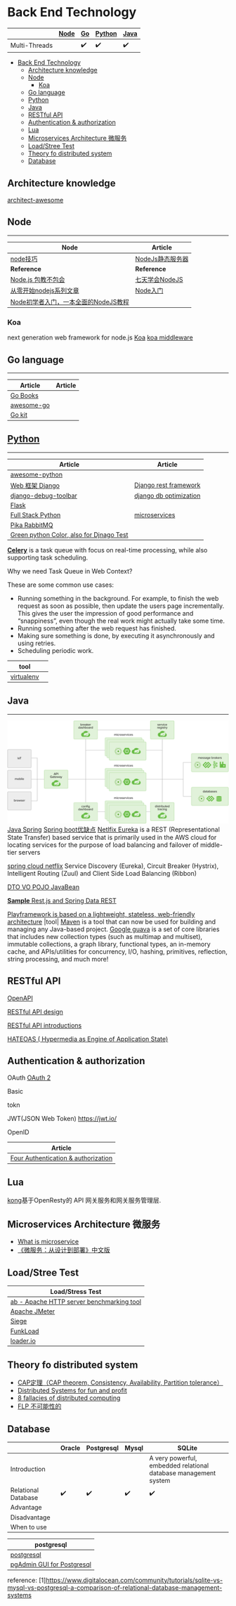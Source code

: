 # Back End Technology


| | [Node](#node) | [Go](#go) | [Python](#python)| [Java](#java) 
----|----|----|----|----|
|Multi-Threads||:heavy_check_mark:|:heavy_check_mark:|:heavy_check_mark:|:heavy_check_mark:|

- [Back End Technology](#back-end-technology)
    - [Architecture knowledge](#architecture-knowledge)
    - [Node](#node)
        - [Koa](#koa)
    - [Go language](#go-language)
    - [Python](#pythonhttps---wwwpythonorg)
    - [Java](#java)
    - [RESTful API](#restful-api)
    - [Authentication & authorization](#authentication-authorization)
    - [Lua](#lua)
    - [Microservices Architecture 微服务](#microservices-architecture)
    - [Load/Stree Test](#load-stree-test)
    - [Theory fo distributed system](#theory-fo-distributed-system)
    - [Database](#database)

## Architecture knowledge

[architect-awesome](https://github.com/xingshaocheng/architect-awesome)

## Node
----
| Node | Article |
| --------- | --------- |
|[node技巧](https://github.com/Wscats/Good-text-Share/issues/44)|[NodeJs静态服务器](https://github.com/Wscats/angular-demo/tree/gh-pages/diyNodeServer)|
| **Reference** | **Reference** |
|[Node.js 包教不包会](https://github.com/alsotang/node-lessons)|[七天学会NodeJS](http://nqdeng.github.io/7-days-nodejs/)|
|[从零开始nodejs系列文章](http://blog.fens.me/series-nodejs)|[Node入门](http://www.nodebeginner.org/index-zh-cn.html)|
|[Node初学者入门，一本全面的NodeJS教程](http://ourjs.com/detail/529ca5950cb6498814000005)||

###  Koa
next generation web framework for node.js
[Koa](https://github.com/koajs)
[koa middleware](https://github.com/koajs/koa/wiki)

## Go language
----
| Article | Article |
| --------- | --------- |
|[Go Books](https://github.com/dariubs/GoBooks) ||
|[awesome-go](https://github.com/avelino/awesome-go)||
|[Go kit](https://github.com/go-kit/kit)||

## [Python](https://www.python.org)
-----
| Article | Article |
| --------- | --------- |
|[awesome-python](https://github.com/vinta/awesome-python)||
|[Web 框架 Django](https://github.com/django/django) |[Django rest framework ](http://www.django-rest-framework.org/)|
|[django-debug-toolbar](https://github.com/jazzband/django-debug-toolbar/)|[django db optimization](https://docs.djangoproject.com/en/2.0/topics/db/optimization/)|
|[Flask](http://flask.pocoo.org/)||
|[Full Stack Python ](https://www.fullstackpython.com)|[microservices](https://www.fullstackpython.com/microservices.html)|
|[Pika RabbitMQ](https://github.com/pika/pika)||
|[Green python Color, also for Djnago Test](https://github.com/CleanCut/green)||

**[Celery](http://docs.celeryproject.org/en/latest/index.html)**
is a task queue with focus on real-time processing, while also supporting task scheduling.

Why we need Task Queue in Web Context?

These are some common use cases:

- Running something in the background. For example, to finish the web request as soon as possible, then update the users page incrementally. This gives the user the impression of good performance and “snappiness”, even though the real work might actually take some time.
- Running something after the web request has finished.
- Making sure something is done, by executing it asynchronously and using retries.
- Scheduling periodic work.

|tool||
|---|---|
|[virtualenv](https://virtualenv.pypa.io/)||

## Java
---


![spring cloud](../images/diagram-distributed-systems.svg)
[Java Spring](https://spring.io/)
[Spring boot优缺点](https://www.zhihu.com/question/39483566)
[Netlfix Eureka](https://github.com/Netflix/eureka) is a REST (Representational State Transfer) based service that is primarily used in the AWS cloud for locating services for the purpose of load balancing and failover of middle-tier servers

[spring cloud netflix](https://github.com/spring-cloud/spring-cloud-netflix)
Service Discovery (Eureka), Circuit Breaker (Hystrix), Intelligent Routing (Zuul) and Client Side Load Balancing (Ribbon)

[DTO VO POJO JavaBean](https://stackoverflow.com/questions/1612334/difference-between-dto-vo-pojo-javabeans)

[**Sample** Rest.js and Spring Data REST ](https://spring.io/guides/tutorials/react-and-spring-data-rest/)

[Playframework is based on a lightweight, stateless, web-friendly architecture](https://github.com/playframework/playframework)
|tool|
[Maven](https://maven.apache.org/what-is-maven.html) is a tool that can now be used for building and managing any Java-based project.
[Google guava](https://github.com/google/guava) is a set of core libraries that includes new collection types (such as multimap and multiset), immutable collections, a graph library, functional types, an in-memory cache, and APIs/utilities for concurrency, I/O, hashing, primitives, reflection, string processing, and much more!

## RESTful API

[OpenAPI](https://github.com/OAI/OpenAPI-Specification/blob/master/versions/3.0.0.md)

[RESTful API design](https://github.com/aisuhua/restful-api-design-references)

[RESTful API introductions](https://idratherbewriting.com/learnapidoc/index.html)

[HATEOAS ( Hypermedia as Engine of Application State)](https://en.wikipedia.org/wiki/HATEOAS)


## Authentication & authorization
OAuth
[OAuth 2](https://oauth.net/2/)

Basic 

tokn

JWT(JSON Web Token) https://jwt.io/

OpenID

|Article|
|---|
|[Four Authentication & authorization ](https://blog.csdn.net/gdp12315_gu/article/details/79905424)|

## Lua

[kong](https://github.com/Kong/kong)基于OpenResty的 API 网关服务和网关服务管理层.


## Microservices Architecture 微服务

- [What is microservice](https://martinfowler.com/articles/microservices.html)
- [《微服务：从设计到部署》中文版](https://legacy.gitbook.com/book/docshome/microservices/details)

## Load/Stree Test

|Load/Stress Test|
|---|
|[ab - Apache HTTP server benchmarking tool](http://httpd.apache.org/docs/2.0/programs/ab.html)|
|[Apache JMeter](http://jmeter.apache.org/)|
|[Siege](http://freshmeat.sourceforge.net/projects/siege/)|
|[FunkLoad](http://funkload.nuxeo.org/#)|
|[loader.io](https://loader.io/)|


## Theory fo distributed system

- [CAP定理（CAP theorem, Consistency, Availability, Partition tolerance）](https://en.wikipedia.org/wiki/CAP_theorem)
- [Distributed Systems for fun and profit](http://book.mixu.net/distsys/)
- [8 fallacies of distributed computing](https://en.wikipedia.org/wiki/Fallacies_of_distributed_computing)
- [FLP 不可能性的](https://groups.csail.mit.edu/tds/papers/Lynch/jacm85.pdf)


## Database

| |Oracle|Postgresql|Mysql|SQLite|
|---|----|----|----|----|
|Introduction||||A very powerful, embedded relational database management system|
|Relational Database|:heavy_check_mark:|:heavy_check_mark:|:heavy_check_mark:|:heavy_check_mark:|
|Advantage|||||file base, standards-aware, greate developing and even testing |
|Disadvantage|||||
|When to use||

|postgresql|
|---|
|[postgresql](https://www.postgresql.org/)|
|[pgAdmin GUI for Postgresql](https://www.pgadmin.org/)|




reference:
[1]https://www.digitalocean.com/community/tutorials/sqlite-vs-mysql-vs-postgresql-a-comparison-of-relational-database-management-systems